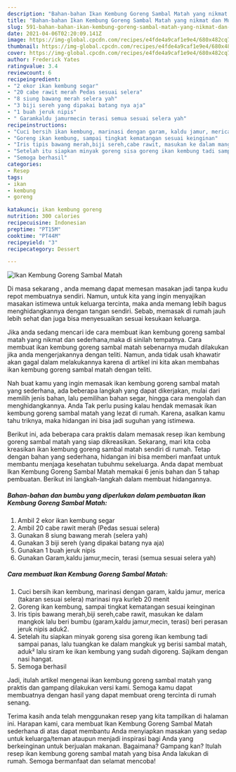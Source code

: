 ```yaml
---
description: "Bahan-bahan Ikan Kembung Goreng Sambal Matah yang nikmat dan Mudah Dibuat"
title: "Bahan-bahan Ikan Kembung Goreng Sambal Matah yang nikmat dan Mudah Dibuat"
slug: 591-bahan-bahan-ikan-kembung-goreng-sambal-matah-yang-nikmat-dan-mudah-dibuat
date: 2021-04-06T02:20:09.141Z
image: https://img-global.cpcdn.com/recipes/e4fde4a9caf1e9e4/680x482cq70/ikan-kembung-goreng-sambal-matah-foto-resep-utama.jpg
thumbnail: https://img-global.cpcdn.com/recipes/e4fde4a9caf1e9e4/680x482cq70/ikan-kembung-goreng-sambal-matah-foto-resep-utama.jpg
cover: https://img-global.cpcdn.com/recipes/e4fde4a9caf1e9e4/680x482cq70/ikan-kembung-goreng-sambal-matah-foto-resep-utama.jpg
author: Frederick Yates
ratingvalue: 3.4
reviewcount: 6
recipeingredient:
- "2 ekor ikan kembung segar"
- "20 cabe rawit merah Pedas sesuai selera"
- "8 siung bawang merah selera yah"
- "3 biji sereh yang dipakai batang nya aja"
- "1 buah jeruk nipis"
- " Garamkaldu jamurmecin terasi semua sesuai selera yah"
recipeinstructions:
- "Cuci bersih ikan kembung, marinasi dengan garam, kaldu jamur, merica (takaran sesuai selera) marinasi nya kurleb 20 menit"
- "Goreng ikan kembung, sampai tingkat kematangan sesuai keinginan"
- "Iris tipis bawang merah,biji sereh,cabe rawit, masukan ke dalam mangkok lalu beri bumbu (garam,kaldu jamur,mecin, terasi) beri perasan jeruk nipis aduk2."
- "Setelah itu siapkan minyak goreng sisa goreng ikan kembung tadi sampai panas, lalu tuangkan ke dalam mangkuk yg berisi sambal matah, aduk² lalu siram ke ikan kembung yang sudah digoreng. Sajikam dengan nasi hangat."
- "Semoga berhasil"
categories:
- Resep
tags:
- ikan
- kembung
- goreng

katakunci: ikan kembung goreng 
nutrition: 300 calories
recipecuisine: Indonesian
preptime: "PT15M"
cooktime: "PT44M"
recipeyield: "3"
recipecategory: Dessert

---
```



![Ikan Kembung Goreng Sambal Matah](https://img-global.cpcdn.com/recipes/e4fde4a9caf1e9e4/680x482cq70/ikan-kembung-goreng-sambal-matah-foto-resep-utama.jpg)

Di masa  sekarang , anda memang dapat memesan masakan jadi tanpa kudu repot membuatnya sendiri. Namun, untuk kita yang ingin menyajikan masakan istimewa untuk keluarga tercinta, maka anda memang lebih bagus menghidangkannya dengan tangan sendiri. Sebab, memasak di rumah jauh lebih sehat dan juga bisa menyesuaikan sesuai kesukaan keluarga.

Jika anda sedang mencari ide cara membuat ikan kembung goreng sambal matah yang nikmat dan sederhana,maka di sinilah tempatnya. Cara membuat ikan kembung goreng sambal matah  sebenarnya mudah dilakukan jika anda mengerjakannya dengan teliti. Namun, anda tidak usah khawatir akan gagal dalam melakukannya 
karena di artikel ini kita akan membahas ikan kembung goreng sambal matah dengan teliti.  



Nah buat kamu yang ingin memasak ikan kembung goreng sambal matah yang sederhana, ada beberapa langkah yang dapat dikerjakan, mulai dari memilih jenis bahan, lalu pemilihan bahan segar, hingga cara mengolah dan menghidangkannya. Anda Tak perlu pusing kalau hendak memasak ikan kembung goreng sambal matah yang lezat di rumah. Karena, asalkan kamu  tahu triknya, maka hidangan ini bisa jadi suguhan yang istimewa.

Berikut ini, ada beberapa cara praktis  dalam memasak resep ikan kembung goreng sambal matah yang siap dikreasikan. Sekarang, mari kita coba kreasikan ikan kembung goreng sambal matah sendiri di rumah. Tetap dengan bahan yang sederhana, hidangan ini bisa memberi manfaat untuk membantu menjaga kesehatan tubuhmu sekeluarga. Anda dapat membuat Ikan Kembung Goreng Sambal Matah memakai 6 jenis bahan dan 5 tahap pembuatan. Berikut ini langkah-langkah dalam membuat hidangannya.

<!--inarticleads1-->

##### Bahan-bahan dan bumbu yang diperlukan dalam pembuatan Ikan Kembung Goreng Sambal Matah:

1. Ambil 2 ekor ikan kembung segar
1. Ambil 20 cabe rawit merah (Pedas sesuai selera)
1. Gunakan 8 siung bawang merah (selera yah)
1. Gunakan 3 biji sereh (yang dipakai batang nya aja)
1. Gunakan 1 buah jeruk nipis
1. Gunakan  Garam,kaldu jamur,mecin, terasi (semua sesuai selera yah)




<!--inarticleads2-->

##### Cara membuat Ikan Kembung Goreng Sambal Matah:

1. Cuci bersih ikan kembung, marinasi dengan garam, kaldu jamur, merica (takaran sesuai selera) marinasi nya kurleb 20 menit
1. Goreng ikan kembung, sampai tingkat kematangan sesuai keinginan
1. Iris tipis bawang merah,biji sereh,cabe rawit, masukan ke dalam mangkok lalu beri bumbu (garam,kaldu jamur,mecin, terasi) beri perasan jeruk nipis aduk2.
1. Setelah itu siapkan minyak goreng sisa goreng ikan kembung tadi sampai panas, lalu tuangkan ke dalam mangkuk yg berisi sambal matah, aduk² lalu siram ke ikan kembung yang sudah digoreng. Sajikam dengan nasi hangat.
1. Semoga berhasil




Jadi, itulah artikel mengenai  ikan kembung goreng sambal matah  yang praktis dan gampang dilakukan versi kami. Semoga kamu dapat membuatnya dengan hasil yang dapat membuat oreng tercinta di rumah senang. 

Terima kasih anda telah menggunakan resep yang kita tampilkan di halaman ini. Harapan kami, cara membuat  Ikan Kembung Goreng Sambal Matah sederhana di atas dapat membantu Anda menyiapkan masakan yang sedap untuk keluarga/teman ataupun menjadi inspirasi bagi Anda yang berkeinginan untuk berjualan makanan. Bagaimana? Gampang kan? Itulah resep ikan kembung goreng sambal matah yang bisa Anda lakukan di rumah. Semoga bermanfaat dan selamat mencoba!

